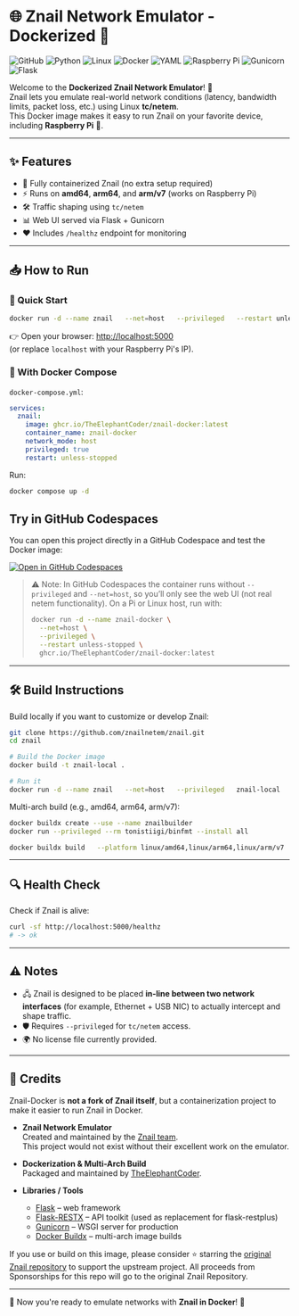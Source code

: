 # 🌐 Znail Network Emulator - Dockerized 🚀

![GitHub](https://img.shields.io/badge/github-%23121011.svg?style=for-the-badge&logo=github&logoColor=white) ![Python](https://img.shields.io/badge/python-3670A0?style=for-the-badge&logo=python&logoColor=ffdd54) ![Linux](https://img.shields.io/badge/Linux-FCC624?style=for-the-badge&logo=linux&logoColor=black) ![Docker](https://img.shields.io/badge/docker-%230db7ed.svg?style=for-the-badge&logo=docker&logoColor=white) ![YAML](https://img.shields.io/badge/yaml-%23ffffff.svg?style=for-the-badge&logo=yaml&logoColor=151515) ![Raspberry Pi](https://img.shields.io/badge/-Raspberry_Pi-C51A4A?style=for-the-badge&logo=Raspberry-Pi) ![Gunicorn](https://img.shields.io/badge/gunicorn-%298729.svg?style=for-the-badge&logo=gunicorn&logoColor=white) ![Flask](https://img.shields.io/badge/flask-%23000.svg?style=for-the-badge&logo=flask&logoColor=white)





Welcome to the **Dockerized Znail Network Emulator**! 🎉\
Znail lets you emulate real-world network conditions (latency, bandwidth
limits, packet loss, etc.) using Linux **tc/netem**.\
This Docker image makes it easy to run Znail on your favorite device,
including **Raspberry Pi** 🥧.

------------------------------------------------------------------------

## ✨ Features

-   🐳 Fully containerized Znail (no extra setup required)
-   ⚡ Runs on **amd64**, **arm64**, and **arm/v7** (works on Raspberry
    Pi)
-   🛠️ Traffic shaping using `tc/netem`
-   📊 Web UI served via Flask + Gunicorn
-   ❤️ Includes `/healthz` endpoint for monitoring

------------------------------------------------------------------------

## 📥 How to Run

### 🔹 Quick Start

``` bash
docker run -d --name znail   --net=host   --privileged   --restart unless-stopped   ghcr.io/TheElephantCoder/znail-docker:latest
```

👉 Open your browser: <http://localhost:5000>\
(or replace `localhost` with your Raspberry Pi's IP).

### 🔹 With Docker Compose

`docker-compose.yml`:

``` yaml
services:
  znail:
    image: ghcr.io/TheElephantCoder/znail-docker:latest
    container_name: znail-docker
    network_mode: host
    privileged: true
    restart: unless-stopped
```

Run:

``` bash
docker compose up -d
```


## Try in GitHub Codespaces

You can open this project directly in a GitHub Codespace and test the Docker image:

[![Open in GitHub Codespaces](https://github.com/codespaces/badge.svg)](https://github.com/codespaces/new?hide_repo_select=true&ref=main&repo=Znail-Docker&owner=TheElephantCoder)


> ⚠️ Note: In GitHub Codespaces the container runs without `--privileged` and `--net=host`, so you’ll only see the web UI (not real netem functionality). On a Pi or Linux host, run with:
> ```bash
> docker run -d --name znail-docker \
>   --net=host \
>   --privileged \
>   --restart unless-stopped \
>   ghcr.io/TheElephantCoder/znail-docker:latest
> ```

------------------------------------------------------------------------

## 🛠️ Build Instructions

Build locally if you want to customize or develop Znail:

``` bash
git clone https://github.com/znailnetem/znail.git
cd znail

# Build the Docker image
docker build -t znail-local .

# Run it
docker run -d --name znail   --net=host   --privileged   znail-local
```

Multi-arch build (e.g., amd64, arm64, arm/v7):

``` bash
docker buildx create --use --name znailbuilder
docker run --privileged --rm tonistiigi/binfmt --install all

docker buildx build   --platform linux/amd64,linux/arm64,linux/arm/v7   -t ghcr.io/znailnetem/znail:latest   --push .
```

------------------------------------------------------------------------

## 🔍 Health Check

Check if Znail is alive:

``` bash
curl -sf http://localhost:5000/healthz
# -> ok
```

------------------------------------------------------------------------

## ⚠️ Notes

-   🖧 Znail is designed to be placed **in-line between two network
    interfaces** (for example, Ethernet + USB NIC) to actually intercept
    and shape traffic.
-   🛡️ Requires `--privileged` for `tc/netem` access.
-   🌍 No license file currently provided.

------------------------------------------------------------------------

## 🙏 Credits

Znail-Docker is **not a fork of Znail itself**, but a containerization project to make it easier to run Znail in Docker.

- **Znail Network Emulator**  
  Created and maintained by the [Znail team](https://github.com/znailnetem/znail).  
  This project would not exist without their excellent work on the emulator.

- **Dockerization & Multi-Arch Build**  
  Packaged and maintained by [TheElephantCoder](https://github.com/TheElephantCoder).

- **Libraries / Tools**  
  - [Flask](https://palletsprojects.com/p/flask/) – web framework  
  - [Flask-RESTX](https://github.com/python-restx/flask-restx) – API toolkit (used as replacement for flask-restplus)  
  - [Gunicorn](https://gunicorn.org/) – WSGI server for production  
  - [Docker Buildx](https://docs.docker.com/buildx/working-with-buildx/) – multi-arch image builds

If you use or build on this image, please consider ⭐ starring the [original Znail repository](https://github.com/znailnetem/znail) to support the upstream project. All proceeds from Sponsorships for this repo will go to the original Znail Repository.

------------------------------------------------------------------------

🎯 Now you're ready to emulate networks with **Znail in Docker**! 🎯
